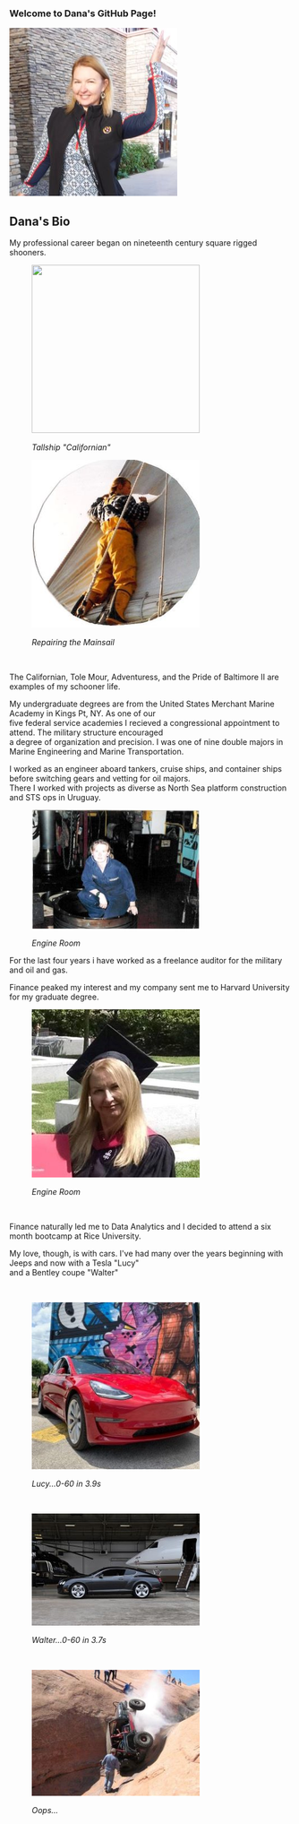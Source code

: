 ### Welcome to Dana's GitHub Page!
![Avatar](Images/Avatar.jpg)
## Dana's Bio
<p>My professional career began on nineteenth century square rigged shooners.</p>
  <figure>
    <p align="left">
      <img width="300" height="300" src="https://upload.wikimedia.org/wikipedia/commons/thumb/a/a0/Bateaugoelette.jpg/300px-Bateaugoelette.jpg">
       <figcaption><em>Tallship "Californian"</em></figcaption>
      </p>
  </figure>
  <figure>
    <p align="left">
      <img width="300" height="300" src="https://github.com/danawoodruff/danawoodruff.github.io/blob/main/Images/Schooner.JPG">
     <figcaption><em>Repairing the Mainsail</em></figcaption>
      </p>
  </figure>
  <br>
  <p>The Californian, Tole Mour, Adventuress, and the Pride of Baltimore II are examples of my schooner life.</p>
  <p>My undergraduate degrees are from the United States Merchant Marine Academy in Kings Pt, NY. As one of our <br>
    five federal service academies I recieved a congressional appointment to attend.  The military structure encouraged<br>
    a degree of organization and precision.  I was one of nine double majors in Marine Engineering and Marine Transportation.</p>
  <p>I worked as an engineer aboard tankers, cruise ships, and container ships before switching gears and vetting for oil majors.<br>
    There I worked with projects as diverse as North Sea platform construction and STS ops in Uruguay.</p>
    <figure>
      <p align="left">
        <img width="300" src="https://github.com/danawoodruff/danawoodruff.github.io/blob/main/Images/Eng.JPG">
      </p>
      <figcaption><em>Engine Room</em></figcaption>
    </figure>
    For the last four years i have worked as a freelance auditor for the military and oil and gas.
  <p>Finance peaked my interest and my company sent me to Harvard University for my graduate degree.</p>
  <figure>
    <p align="left">
      <img width="300" src="https://github.com/danawoodruff/danawoodruff.github.io/blob/main/Images/Harvard.JPG">
    </p>
    <figcaption><em>Engine Room</em></figcaption>
  </figure>
  <br>
  <p>Finance naturally led me to Data Analytics and I decided to attend a six month bootcamp at Rice University.</p>
  <p>My love, though, is with cars. I've had many over the years beginning with Jeeps and now with a Tesla "Lucy"<br>
    and a Bentley coupe "Walter"</p>

  <figure>
  <br>
    <p align="left">
      <img width="300" src="https://github.com/danawoodruff/danawoodruff.github.io/blob/main/Images/Lucy.jpg">
    </p>
    <figcaption><em>Lucy...0-60 in 3.9s</em></figcaption>
  </figure>
  <br>
  <figure>
    <p align="left">
      <img width="300" src="https://github.com/danawoodruff/danawoodruff.github.io/blob/main/Images/Walter.JPG">
    </p>
    <figcaption><em>Walter...0-60 in 3.7s</em></figcaption>
  </figure>
  <br>
  <figure>
    <p align="left">
      <img width="300" src="https://github.com/danawoodruff/danawoodruff.github.io/blob/main/Images/Jeep.JPG">
      <figcaption><em>Oops...</em></figcaption>
      </p>
  </figure>
</body>

</html>
